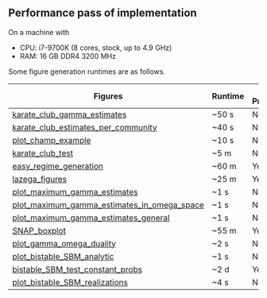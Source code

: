 ## Performance pass of implementation

On a machine with

 - CPU: i7-9700K (8 cores, stock, up to 4.9 GHz)
 - RAM: 16 GB DDR4 3200 MHz

Some figure generation runtimes are as follows.

| Figures | Runtime | Saves Progress/Results? |
|---------|---------|-----------------|
| [karate_club_gamma_estimates](karate_club_gamma_estimates/karate_club_gamma_estimates.py) | ~50 s | No
| [karate_club_estimates_per_community](karate_club_gamma_estimates/karate_club_estimates_per_community.py) | ~40 s | No
| [plot_champ_example](example_figures/plot_champ_example.py) | ~10 s | No
| [karate_club_test](karate_club_test/karate_club_test.py) | ~5 m | No
| [easy_regime_generation](synthetic_easy_regime/easy_regime_generation.py) | ~60 m | Yes
| [lazega_figures](lazega_law_firm/lazega_figures.py) | ~25 m | Yes
| [plot_maximum_gamma_estimates](plot_duality_details/plot_maximum_gamma_estimates.py) | ~1 s | No
| [plot_maximum_gamma_estimates_in_omega_space](plot_duality_details/plot_maximum_gamma_estimates_in_omega_space.py) | ~1 s | No
| [plot_maximum_gamma_estimates_general](plot_duality_details/plot_maximum_gamma_estimates_general.py) | ~1 s | No
| [SNAP_boxplot](social_networks/SNAP_boxplot.py) | ~55 m | Yes
| [plot_gamma_omega_duality](plot_duality_details/plot_gamma_omega_duality.py) | ~2 s | No
| [plot_bistable_SBM_analytic](bistable_SBM/plot_bistable_SBM_analytic.py) | ~1 s | No
| [bistable_SBM_test_constant_probs](bistable_SBM/bistable_SBM_test_constant_probs.py) | ~2 d | Yes
| [plot_bistable_SBM_realizations](bistable_SBM/plot_bistable_SBM_realizations.py) | ~4 s | No